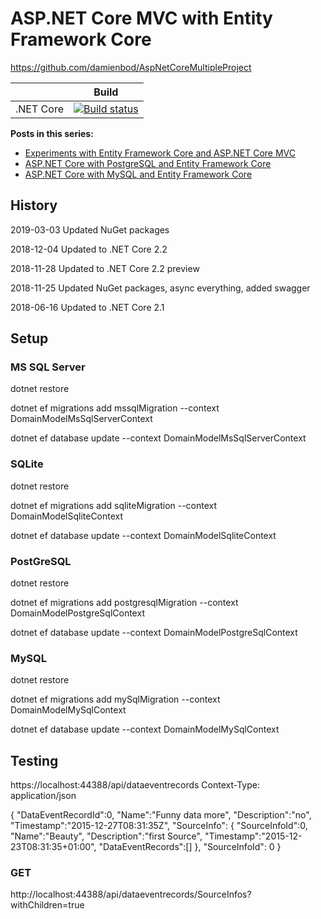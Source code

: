 # ASP.NET Core MVC with Entity Framework Core


https://github.com/damienbod/AspNetCoreMultipleProject


|                           | Build                                                                                                                                                             |       
| ------------------------- | ----------------------------------------------------------------------------------------------------------------------------------------------------------------- |
| .NET Core                 | [![Build status](https://ci.appveyor.com/api/projects/status/97eaoaw0sw5lpefs?svg=true)](https://ci.appveyor.com/project/damienbod/aspnetcoremultipleproject)  |



<strong>Posts in this series:</strong>
<ul>	
    <li><a href="https://damienbod.com/2016/01/07/experiments-with-entity-framework-7-and-asp-net-5-mvc-6/">Experiments with Entity Framework Core and ASP.NET Core MVC</a></li>
	<li><a href="https://damienbod.com/2016/01/11/asp-net-5-with-postgresql-and-entity-framework-7/">ASP.NET Core with PostgreSQL and Entity Framework Core</a></li>
	<li><a href="https://damienbod.com/2016/08/26/asp-net-core-1-0-with-mysql-and-entity-framework-core/">ASP.NET Core with MySQL and Entity Framework Core</a></li>
</ul>


## History

2019-03-03 Updated NuGet packages

2018-12-04 Updated to .NET Core 2.2

2018-11-28 Updated to .NET Core 2.2 preview

2018-11-25 Updated NuGet packages, async everything, added swagger

2018-06-16 Updated to .NET Core 2.1

## Setup

### MS SQL Server

dotnet restore

dotnet ef migrations add mssqlMigration --context DomainModelMsSqlServerContext

dotnet ef database update --context DomainModelMsSqlServerContext

### SQLite 

dotnet restore

dotnet ef migrations add sqliteMigration --context DomainModelSqliteContext

dotnet ef database update --context DomainModelSqliteContext

### PostGreSQL 

dotnet restore

dotnet ef migrations add postgresqlMigration --context DomainModelPostgreSqlContext

dotnet ef database update --context DomainModelPostgreSqlContext

### MySQL 

dotnet restore

dotnet ef migrations add mySqlMigration --context DomainModelMySqlContext

dotnet ef database update --context DomainModelMySqlContext

## Testing

https://localhost:44388/api/dataeventrecords
Context-Type: application/json

{
  "DataEventRecordId":0,
  "Name":"Funny data more",
  "Description":"no",
  "Timestamp":"2015-12-27T08:31:35Z",
  "SourceInfo":
  { 
    "SourceInfoId":0,
    "Name":"Beauty",
    "Description":"first Source",
    "Timestamp":"2015-12-23T08:31:35+01:00",
    "DataEventRecords":[]
  }, 
  "SourceInfoId": 0
}

### GET

http://localhost:44388/api/dataeventrecords/SourceInfos?withChildren=true